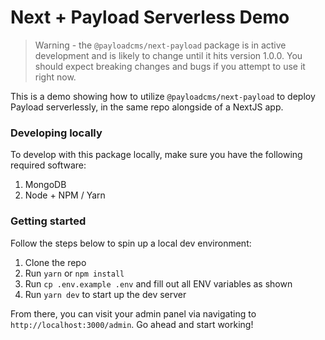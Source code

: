 # Next + Payload Serverless Demo

> Warning - the `@payloadcms/next-payload` package is in active development and is likely to change until it hits version 1.0.0. You should expect breaking changes and bugs if you attempt to use it right now.

This is a demo showing how to utilize `@payloadcms/next-payload` to deploy Payload serverlessly, in the same repo alongside of a NextJS app.

### Developing locally

To develop with this package locally, make sure you have the following required software:

1. MongoDB
2. Node + NPM / Yarn

### Getting started

Follow the steps below to spin up a local dev environment:

1. Clone the repo
2. Run `yarn` or `npm install`
3. Run `cp .env.example .env` and fill out all ENV variables as shown
4. Run `yarn dev` to start up the dev server

From there, you can visit your admin panel via navigating to `http://localhost:3000/admin`. Go ahead and start working!
